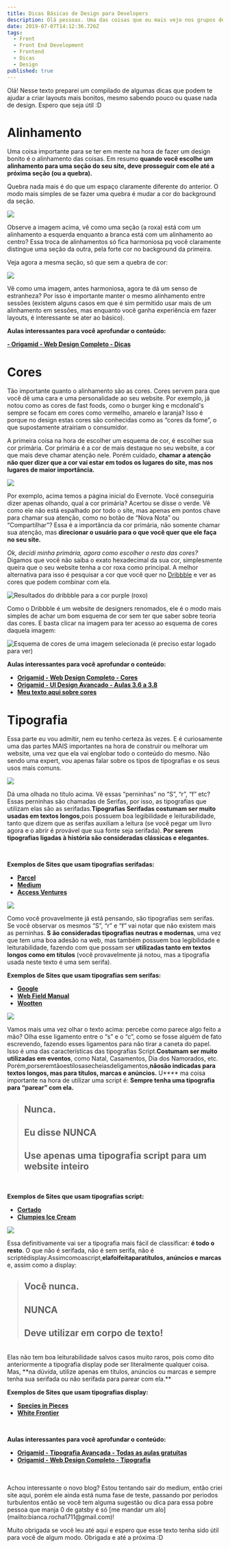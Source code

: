 ```yaml
---
title: Dicas Básicas de Design para Developers
description: Olá pessoas. Uma das coisas que eu mais vejo nos grupos de Front do Telegram (e que também passei ao tentar iniciar esta carreira) é… Por onde começar? Você vê todos aqueles sites maravilhosos…
date: 2019-07-07T14:12:36.726Z
tags:
  - Front
  - Front End Development
  - Frontend
  - Dicas
  - Design
published: true
---
```


Olá! Nesse texto preparei um compilado de algumas dicas que podem te ajudar a criar layouts mais bonitos, mesmo sabendo pouco ou quase nada de design. Espero que seja útil :D

<!--more-->

# Alinhamento

Uma coisa importante para se ter em mente na hora de fazer um design bonito é o alinhamento das coisas. Em resumo **quando você escolhe um alinhamento para uma seção do seu site, deve prosseguir com ele até a próxima seção (ou a quebra).**

Quebra nada mais é do que um espaço claramente diferente do anterior. O modo mais simples de se fazer uma quebra é mudar a cor do background da seção.

![](assets/posts/dicas-design-para-developers/asset-1.png)

Observe a imagem acima, vê como uma seção (a roxa) está com um alinhamento a esquerda enquanto a branca está com um alinhamento ao centro? Essa troca de alinhamentos só fica harmoniosa pq você claramente distingue uma seção da outra, pela forte cor no background da primeira.

Veja agora a mesma seção, só que sem a quebra de cor:

![](assets/posts/dicas-design-para-developers/asset-2.png)

Vê como uma imagem, antes harmoniosa, agora te dá um senso de estranheza? Por isso é importante manter o mesmo alinhamento entre sessões (existem alguns casos em que é sim permitido usar mais de um alinhamento em sessões, mas enquanto você ganha experiência em fazer layouts, é interessante se ater ao básico).

**Aulas interessantes para você aprofundar o conteúdo:**

[**- Origamid - Web Design Completo - Dicas**](https://www.origamid.com/curso/web-design-completo/2-1-6-dicas/ '- Origamid - Web Design Completo - Dicas')

# **Cores**

Tão importante quanto o alinhamento são as cores. Cores servem para que você dê uma cara e uma personalidade ao seu website. Por exemplo, já notou como as cores de fast foods, como o burger king e mcdonald's sempre se focam em cores como vermelho, amarelo e laranja? Isso é porque no design estas cores são conhecidas como as “cores da fome”, o que supostamente atrairiam o consumidor.

A primeira coisa na hora de escolher um esquema de cor, é escolher sua cor primária. Cor primária é a cor de mais destaque no seu website, a cor que mais deve chamar atenção nele. Porém cuidado, **c**​**hamar a atenção não quer dizer que a cor vai estar em todos os lugares do site, mas nos lugares de maior importância.**

![](assets/posts/dicas-design-para-developers/asset-3.png)

Por exemplo, acima temos a página inicial do Evernote. Você conseguiria dizer apenas olhando, qual a cor primária? Acertou se disse o verde. Vê como ele não está espalhado por todo o site, mas apenas em pontos chave para chamar sua atenção, como no botão de “Nova Nota” ou “Compartilhar”? Essa é a importância da cor primária, não somente chamar sua atenção, mas ​**direcionar o usuário para o que você quer que ele faça no seu site.**

_Ok, decidi minha primária, agora como escolher o resto das cores?​_ Digamos que você não saiba o exato hexadecimal da sua cor, simplesmente queira que o seu website tenha a cor roxa como principal. A melhor alternativa para isso é pesquisar a cor que você quer no [D​ribbble​](dribbble.com 'Dribble') ​e ver as cores que podem combinar com ela.

![Resultados do dribbble para a cor purple (roxo)](assets/posts/dicas-design-para-developers/asset-4.png 'Resultados do dribbble para a cor purple (roxo)')

Como o Dribbble é um website de designers renomados, ele é o modo mais simples de achar um bom esquema de cor sem ter que saber sobre teoria das cores. E basta clicar na imagem para ter acesso ao esquema de cores daquela imagem:

![Esquema de cores de uma imagem selecionada (é preciso estar logado para ver)](assets/posts/dicas-design-para-developers/asset-5.png 'Esquema de cores de uma imagem selecionada (é preciso estar logado para ver)')

**Aulas interessantes para você aprofundar o conteúdo:**

- [**Origamid - Web Design Completo - Cores**](https://www.origamid.com/curso/web-design-completo/2-1-3-cores/)
- [**Origamid - UI Design Avançado - Aulas 3.6 a 3.8**](https://www.origamid.com/curso/ui-design-avancado/3-6-paleta-de-cores/)
- [**Meu texto aqui sobre cores**](https://rochabianca.github.io/blog/como-acertar-no-esquema-de-cor-um-guia-para-iniciantes/)

# **Tipografia**

Essa parte eu vou admitir, nem eu tenho certeza às vezes. E é curiosamente uma das partes MAIS importantes na hora de construir ou melhorar um website, uma vez que ela vai englobar todo o conteúdo do mesmo. Não sendo uma expert, vou apenas falar sobre os tipos de tipografias e os seus usos mais comuns.

![](assets/posts/dicas-design-para-developers/asset-6.png)

Dá uma olhada no título acima. Vê essas “perninhas” no “S”, “r”, “f” etc? Essas perninhas são chamadas de Serifas, por isso, as tipografias que utilizam elas são as serifadas.**Tipografias Serifadas costumam ser muito usadas em textos longos**,**​** pois possuem boa legibilidade e leiturabilidade, tanto que dizem que as serifas auxiliam a leitura (se você pegar um livro agora e o abrir é provável que sua fonte seja serifada). ​**Por serem tipografias ligadas à história são consideradas clássicas e elegantes.**

<br/>

**Exemplos de Sites que usam tipografias serifadas:**

- [**Parcel**](https://www.fromparcel.com/)
- [**Medium**](https://medium.com/)
- [**Access Ventures**](https://accessventures.org/)

![](assets/posts/dicas-design-para-developers/asset-7.png)

Como você provavelmente já está pensando, são tipografias sem serifas. Se você observar os mesmos “S”, “r” e “f” vai notar que não existem mais as perninhas. **S**​ **ão consideradas tipografias neutras e modernas**,**​** uma vez que tem uma boa adesão na web, mas também possuem boa legibilidade e leiturabilidade, fazendo com que possam ser ​**utilizadas tanto em textos longos como em títulos​** (você provavelmente já notou, mas a tipografia usada neste texto é uma sem serifa). <br/>

**Exemplos de Sites que usam tipografias sem serifas:**

- [**Google**](google.com)
- [**Web Field Manual**](https://webfieldmanual.com/)
- [**Wootten**](http://wootten.com.au/)

![](assets/posts/dicas-design-para-developers/asset-8.png)

Vamos mais uma vez olhar o texto acima: percebe como parece algo feito a mão? Olha esse ligamento entre o “s” e o “c”, como se fosse alguém de fato escrevendo, fazendo esses ligamentos para não tirar a caneta do papel. Isso é uma das características das tipografias Script. ​**Costumam ser muito utilizadas em eventos**,**​** como Natal, Casamentos, Dia dos Namorados, etc. Porém,porseremtãoestilosasecheiasdeligamentos,**n**​ **ãosão indicadas para textos longos, mas para títulos, marcas e anúncios.** U**​** ma coisa importante na hora de utilizar uma script é: ​**Sempre tenha uma tipografia para “parear” com ela.** <br/>

> ## **Nunca.**
>
> ## **Eu disse NUNCA**
>
> ## **Use apenas uma tipografia script para um website inteiro**

<br/>

**Exemplos de Sites que usam tipografias script:**

- [**Cortado**](https://cortadoscript.com/)
- [**Clumpies Ice Cream**](https://www.clumpies.com/)

![](assets/posts/dicas-design-para-developers/asset-9.png)

Essa definitivamente vai ser a tipografia mais fácil de classificar: **é todo o resto**.**​** O que não é serifada, não é sem serifa, não é scriptédisplay.Assimcomoascript,**e**​ **lafoifeitaparatítulos, anúncios e marcas​** e, assim como a display:

> ## **Você nunca.**
>
> ## **NUNCA**
>
> ## **Deve utilizar em corpo de texto!**

<br/>
Elas não tem boa leiturabilidade salvos casos muito raros, pois como dito anteriormente a tipografia display pode ser literalmente qualquer coisa. Mas, ​**na dúvida, utilize apenas em títulos, anúncios ou marcas e sempre tenha sua serifada ou não serifada para parear com ela.**
<br/>

**Exemplos de Sites que usam tipografias display:**

- [**Species in Pieces**](http://species-in-pieces.com/)
- [**White Frontier**](http://whitefrontier.ch/)

<br/>

**Aulas interessantes para você aprofundar o conteúdo:**

- [**Origamid - Tipografia Avançada - Todas as aulas gratuitas**](https://www.origamid.com/curso/tipografia-avancada/)
- [**Origamid - Web Design Completo - Tipografia**](https://www.origamid.com/curso/web-design-completo/2-1-4-tipografia/)

<br/>
<br/>
Achou interessante o novo blog? Estou tentando sair do medium, então criei site aqui, porém ele ainda está numa fase de teste, passando por periodos turbulentos então se você tem alguma sugestão ou dica para essa pobre pessoa que manja 0 de gatsby é só [me mandar um alo](mailto:bianca.rocha1711@gmail.com)!

Muito obrigada se você leu até aqui e espero que esse texto tenha sido útil para você de algum modo. Obrigada e até a próxima :D
